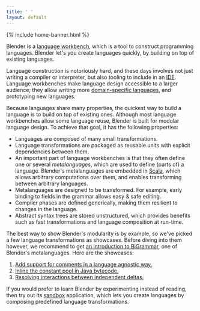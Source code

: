 ```yaml
---
title: ' '
layout: default
---
```


{% include home-banner.html %}

Blender is a [language workbench](https://en.wikipedia.org/wiki/Language_workbench), which is a tool to construct programming languages. Blender let's you create languages quickly, by building on top of existing languages.

Language construction is notoriously hard, and these days involves not just writing a compiler or interpreter, but also tooling to include in an [IDE](https://en.wikipedia.org/wiki/Integrated_development_environment). Language workbenches make language design accessible to a larger audience; they allow writing more [domain-specific languages](https://en.wikipedia.org/wiki/Domain-specific_language), and prototyping new languages.

Because languages share many properties, the quickest way to build a language is to build on top of existing ones. Although most language workbenches allow some language reuse, Blender is built for modular language design. To achieve that goal, it has the following properties:

- Languages are composed of many small transformations.
- Language transformations are packaged as reusable units with explicit dependencies between them.
- An important part of language workbenches is that they often define one or several _metalanguages_, which are used to define (parts of) a language. Blender's metalanguages are embedded in [Scala](http://www.scala-lang.org), which allows arbitrary computations over them, and enables transforming between arbitrary languages.
- Metalanguages are designed to be transformed. For example, early binding to fields in the grammar allows easy & safe editing.
- Compiler phases are defined generically, making them resilient to changes in the language.
- Abstract syntax trees are stored unstructured, which provides benefits such as fast transformations and language composition at run-time.

The best way to show Blender's modularity is by example, so we've picked a few language transformations as showcases. Before diving into them however, we recommend to get [an introduction to BiGrammar](http://keyboarddrummer.github.io/Blender/grammar/introduction/), one of Blender's metalanguages. Here are the showcases:

1. [Add support for comments in a language agnostic way.](http://keyboarddrummer.github.io/Blender/grammar/trivia/)
1. [Inline the constant pool in Java bytecode.](http://keyboarddrummer.github.io/Blender/deltas/inline-constant-pool/)
1. [Resolving interactions between independent deltas.](http://keyboarddrummer.github.io/Blender/deltas/delta-interactions/)

If you would prefer to learn Blender by experimenting instead of reading, then try out its [sandbox](http://keyboarddrummer.github.io/Blender/core/sandbox/) application, which lets you create languages by composing predefined language transformations.